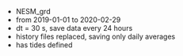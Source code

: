 * NESM_grd
* from 2019-01-01 to 2020-02-29
* dt = 30 s, save data every 24 hours
* history files replaced, saving only daily averages
* has tides defined



